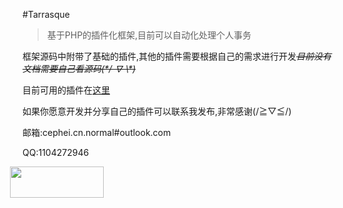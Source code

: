 #Tarrasque
>基于PHP的插件化框架,目前可以自动化处理个人事务

框架源码中附带了基础的插件,其他的插件需要根据自己的需求进行开发<s>*目前没有文档需要自己看源码(\*/ ∇ \\\*)*</s>

目前可用的插件在[这里](http://git.oschina.net/CepheiLab/Tarrasque_Trunk-Repo)

如果你愿意开发并分享自己的插件可以联系我发布,非常感谢(/≧▽≦/) 

邮箱:cephei.cn.normal#outlook.com

QQ:1104272946

<img style="margin-left:-20px;height:50px;width:150px" src="http://7x2wk0.com1.z0.glb.clouddn.com/3421120_9.jpg">
